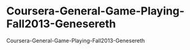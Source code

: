 Coursera-General-Game-Playing-Fall2013-Genesereth
=================================================

Coursera-General-Game-Playing-Fall2013-Genesereth
